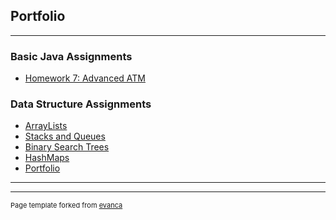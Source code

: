 ## Portfolio



---
### Basic Java Assignments
 - [Homework 7: Advanced ATM](http://acc6.its.brooklyn.cuny.edu/~efarkas/)

### Data Structure Assignments

- [ArrayLists](https://github.com/estherfarkas/CISC-3130)
- [Stacks and Queues](https://github.com/estherfarkas/CISC-3130-Assignment-2)
- [Binary Search Trees](https://github.com/estherfarkas/CISC-3130-Assignment-3)
- [HashMaps](https://github.com/estherfarkas/CISC-3130-Assignment-4)
- [Portfolio](https://estherfarkas.github.io)
---




---
<p style="font-size:11px">Page template forked from <a href="https://github.com/evanca/quick-portfolio">evanca</a></p>
<!-- Remove above link if you don't want to attibute -->
